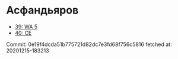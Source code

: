 # Асфандьяров
- [39: WA 5](39.md)
- [40: CE](40.md)

Commit: 0e19f4dcda51b775721d82dc7e3fd68f756c5816
 fetched at: 20201215-183213
